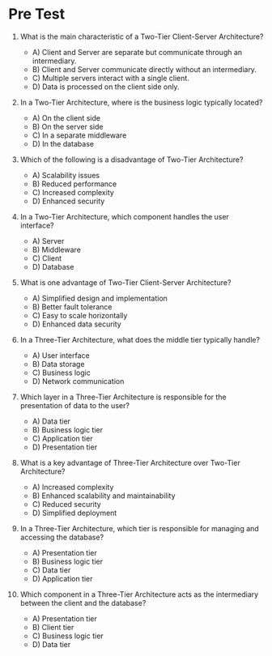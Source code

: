 # Pre Test

1. What is the main characteristic of a Two-Tier Client-Server Architecture?

   - A) Client and Server are separate but communicate through an intermediary.
   - B) Client and Server communicate directly without an intermediary.
   - C) Multiple servers interact with a single client.
   - D) Data is processed on the client side only.

2. In a Two-Tier Architecture, where is the business logic typically located?

   - A) On the client side
   - B) On the server side
   - C) In a separate middleware
   - D) In the database

3. Which of the following is a disadvantage of Two-Tier Architecture?

   - A) Scalability issues
   - B) Reduced performance
   - C) Increased complexity
   - D) Enhanced security

4. In a Two-Tier Architecture, which component handles the user interface?

    - A) Server
    - B) Middleware
    - C) Client
    - D) Database

5. What is one advantage of Two-Tier Client-Server Architecture?

    - A) Simplified design and implementation
    - B) Better fault tolerance
    - C) Easy to scale horizontally
    - D) Enhanced data security

6. In a Three-Tier Architecture, what does the middle tier typically handle?

    - A) User interface
    - B) Data storage
    - C) Business logic
    - D) Network communication

7. Which layer in a Three-Tier Architecture is responsible for the presentation of data to the user?

    - A) Data tier
    - B) Business logic tier
    - C) Application tier
    - D) Presentation tier

8. What is a key advantage of Three-Tier Architecture over Two-Tier Architecture?

    - A) Increased complexity
    - B) Enhanced scalability and maintainability
    - C) Reduced security
    - D) Simplified deployment

9. In a Three-Tier Architecture, which tier is responsible for managing and accessing the database?

    - A) Presentation tier
    - B) Business logic tier
    - C) Data tier
    - D) Application tier

10. Which component in a Three-Tier Architecture acts as the intermediary between the client and the database?

    - A) Presentation tier
    - B) Client tier
    - C) Business logic tier
    - D) Data tier
